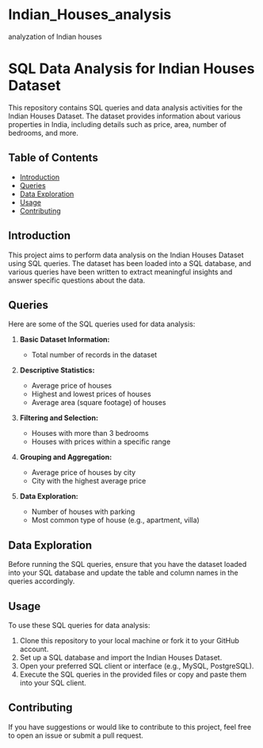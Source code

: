 # Indian_Houses_analysis
analyzation of Indian houses
# SQL Data Analysis for Indian Houses Dataset

This repository contains SQL queries and data analysis activities for the Indian Houses Dataset. The dataset provides information about various properties in India, including details such as price, area, number of bedrooms, and more.

## Table of Contents

- [Introduction](#introduction)
- [Queries](#queries)
- [Data Exploration](#data-exploration)
- [Usage](#usage)
- [Contributing](#contributing)

## Introduction

This project aims to perform data analysis on the Indian Houses Dataset using SQL queries. The dataset has been loaded into a SQL database, and various queries have been written to extract meaningful insights and answer specific questions about the data.

## Queries

Here are some of the SQL queries used for data analysis:

1. **Basic Dataset Information:**
   - Total number of records in the dataset

2. **Descriptive Statistics:**
   - Average price of houses
   - Highest and lowest prices of houses
   - Average area (square footage) of houses

3. **Filtering and Selection:**
   - Houses with more than 3 bedrooms
   - Houses with prices within a specific range

4. **Grouping and Aggregation:**
   - Average price of houses by city
   - City with the highest average price

5. **Data Exploration:**
   - Number of houses with parking
   - Most common type of house (e.g., apartment, villa)

## Data Exploration

Before running the SQL queries, ensure that you have the dataset loaded into your SQL database and update the table and column names in the queries accordingly.

## Usage

To use these SQL queries for data analysis:

1. Clone this repository to your local machine or fork it to your GitHub account.
2. Set up a SQL database and import the Indian Houses Dataset.
3. Open your preferred SQL client or interface (e.g., MySQL, PostgreSQL).
4. Execute the SQL queries in the provided files or copy and paste them into your SQL client.

## Contributing

If you have suggestions or would like to contribute to this project, feel free to open an issue or submit a pull request.
